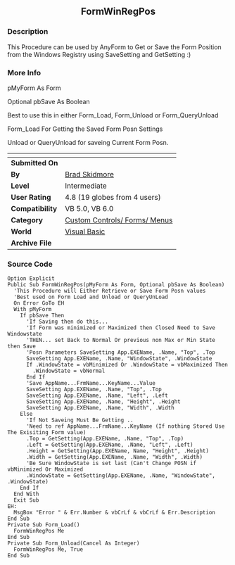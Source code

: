 ﻿<div align="center">

## FormWinRegPos


</div>

### Description

This Procedure can be used by AnyForm to Get or Save the Form Position from the Windows Registry using SaveSetting and GetSetting :)
 
### More Info
 
pMyForm As Form

Optional pbSave As Boolean

Best to use this in either Form_Load, Form_Unload or Form_QueryUnload

Form_Load For Getting the Saved Form Posn Settings

Unload or QueryUnload for saveing Current Form Posn.


<span>             |<span>
---                |---
**Submitted On**   |
**By**             |[Brad Skidmore](https://github.com/Planet-Source-Code/PSCIndex/blob/master/ByAuthor/brad-skidmore.md)
**Level**          |Intermediate
**User Rating**    |4.8 (19 globes from 4 users)
**Compatibility**  |VB 5\.0, VB 6\.0
**Category**       |[Custom Controls/ Forms/  Menus](https://github.com/Planet-Source-Code/PSCIndex/blob/master/ByCategory/custom-controls-forms-menus__1-4.md)
**World**          |[Visual Basic](https://github.com/Planet-Source-Code/PSCIndex/blob/master/ByWorld/visual-basic.md)
**Archive File**   |[](https://github.com/Planet-Source-Code/brad-skidmore-formwinregpos__1-6403/archive/master.zip)





### Source Code

```
Option Explicit
Public Sub FormWinRegPos(pMyForm As Form, Optional pbSave As Boolean)
  'This Procedure will Either Retrieve or Save Form Posn values
  'Best used on Form Load and Unload or QueryUnLoad
  On Error GoTo EH
  With pMyForm
    If pbSave Then
      'If Saving then do this...
      'If Form was minimized or Maximized then Closed Need to Save Windowstate
      'THEN... set Back to Normal Or previous non Max or Min State then Save
      'Posn Parameters SaveSetting App.EXEName, .Name, "Top", .Top
      SaveSetting App.EXEName, .Name, "WindowState", .WindowState
      If .WindowState = vbMinimized Or .WindowState = vbMaximized Then
        .WindowState = vbNormal
      End If
      'Save AppName...FrmName...KeyName...Value
      SaveSetting App.EXEName, .Name, "Top", .Top
      SaveSetting App.EXEName, .Name, "Left", .Left
      SaveSetting App.EXEName, .Name, "Height", .Height
      SaveSetting App.EXEName, .Name, "Width", .Width
    Else
      'If Not Saveing Must Be Getting ..
      'Need to ref AppName...FrmName...KeyName (If nothing Stored Use The Exisiting Form value)
      .Top = GetSetting(App.EXEName, .Name, "Top", .Top)
      .Left = GetSetting(App.EXEName, .Name, "Left", .Left)
      .Height = GetSetting(App.EXEName, Name, "Height", .Height)
      .Width = GetSetting(App.EXEName, .Name, "Width", .Width)
      'Be Sure WindowState is set last (Can't Change POSN if vbMinimized Or Maximized
      .WindowState = GetSetting(App.EXEName, .Name, "WindowState", .WindowState)
    End If
  End With
  Exit Sub
EH:
  MsgBox "Error " & Err.Number & vbCrLf & vbCrLf & Err.Description
End Sub
Private Sub Form_Load()
  FormWinRegPos Me
End Sub
Private Sub Form_Unload(Cancel As Integer)
  FormWinRegPos Me, True
End Sub
```

